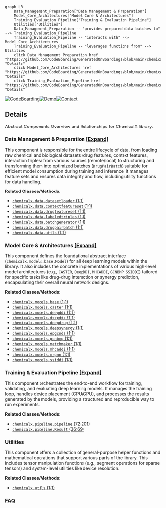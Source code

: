```mermaid
graph LR
    Data_Management_Preparation["Data Management & Preparation"]
    Model_Core_Architectures["Model Core & Architectures"]
    Training_Evaluation_Pipeline["Training & Evaluation Pipeline"]
    Utilities["Utilities"]
    Data_Management_Preparation -- "provides prepared data batches to" --> Training_Evaluation_Pipeline
    Training_Evaluation_Pipeline -- "interacts with" --> Model_Core_Architectures
    Training_Evaluation_Pipeline -- "leverages functions from" --> Utilities
    click Data_Management_Preparation href "https://github.com/CodeBoarding/GeneratedOnBoardings/blob/main/chemicalx/Data_Management_Preparation.md" "Details"
    click Model_Core_Architectures href "https://github.com/CodeBoarding/GeneratedOnBoardings/blob/main/chemicalx/Model_Core_Architectures.md" "Details"
    click Training_Evaluation_Pipeline href "https://github.com/CodeBoarding/GeneratedOnBoardings/blob/main/chemicalx/Training_Evaluation_Pipeline.md" "Details"
```

[![CodeBoarding](https://img.shields.io/badge/Generated%20by-CodeBoarding-9cf?style=flat-square)](https://github.com/CodeBoarding/CodeBoarding)[![Demo](https://img.shields.io/badge/Try%20our-Demo-blue?style=flat-square)](https://www.codeboarding.org/demo)[![Contact](https://img.shields.io/badge/Contact%20us%20-%20contact@codeboarding.org-lightgrey?style=flat-square)](mailto:contact@codeboarding.org)

## Details

Abstract Components Overview and Relationships for ChemicalX library.

### Data Management & Preparation [[Expand]](./Data_Management_Preparation.md)
This component is responsible for the entire lifecycle of data, from loading raw chemical and biological datasets (drug features, context features, interaction triples) from various sources (remote/local) to structuring and transforming them into optimized batches (`DrugPairBatch`) suitable for efficient model consumption during training and inference. It manages feature sets and ensures data integrity and flow, including utility functions for data handling.


**Related Classes/Methods**:

- <a href="https://github.com/AstraZeneca/chemicalx/blob/main/chemicalx/data/datasetloader.py#L1-L1" target="_blank" rel="noopener noreferrer">`chemicalx.data.datasetloader` (1:1)</a>
- <a href="https://github.com/AstraZeneca/chemicalx/blob/main/chemicalx/data/contextfeatureset.py#L1-L1" target="_blank" rel="noopener noreferrer">`chemicalx.data.contextfeatureset` (1:1)</a>
- <a href="https://github.com/AstraZeneca/chemicalx/blob/main/chemicalx/data/drugfeatureset.py#L1-L1" target="_blank" rel="noopener noreferrer">`chemicalx.data.drugfeatureset` (1:1)</a>
- <a href="https://github.com/AstraZeneca/chemicalx/blob/main/chemicalx/data/labeledtriples.py#L1-L1" target="_blank" rel="noopener noreferrer">`chemicalx.data.labeledtriples` (1:1)</a>
- <a href="https://github.com/AstraZeneca/chemicalx/blob/main/chemicalx/data/batchgenerator.py#L1-L1" target="_blank" rel="noopener noreferrer">`chemicalx.data.batchgenerator` (1:1)</a>
- <a href="https://github.com/AstraZeneca/chemicalx/blob/main/chemicalx/data/drugpairbatch.py#L1-L1" target="_blank" rel="noopener noreferrer">`chemicalx.data.drugpairbatch` (1:1)</a>
- <a href="https://github.com/AstraZeneca/chemicalx/blob/main/chemicalx/data/utils.py#L1-L1" target="_blank" rel="noopener noreferrer">`chemicalx.data.utils` (1:1)</a>


### Model Core & Architectures [[Expand]](./Model_Core_Architectures.md)
This component defines the foundational abstract interface (`chemicalx.models.base.Model`) for all deep learning models within the library. It also includes the concrete implementations of various high-level model architectures (e.g., `CASTER`, `DeepDDI`, `MHCADDI`, `GCNBMP`, `SSIDDI`) tailored for specific tasks like drug-drug interaction or synergy prediction, encapsulating their overall neural network designs.


**Related Classes/Methods**:

- <a href="https://github.com/AstraZeneca/chemicalx/blob/main/chemicalx/models/base.py#L1-L1" target="_blank" rel="noopener noreferrer">`chemicalx.models.base` (1:1)</a>
- <a href="https://github.com/AstraZeneca/chemicalx/blob/main/chemicalx/models/caster.py#L1-L1" target="_blank" rel="noopener noreferrer">`chemicalx.models.caster` (1:1)</a>
- <a href="https://github.com/AstraZeneca/chemicalx/blob/main/chemicalx/models/deepddi.py#L1-L1" target="_blank" rel="noopener noreferrer">`chemicalx.models.deepddi` (1:1)</a>
- <a href="https://github.com/AstraZeneca/chemicalx/blob/main/chemicalx/models/deepdds.py#L1-L1" target="_blank" rel="noopener noreferrer">`chemicalx.models.deepdds` (1:1)</a>
- <a href="https://github.com/AstraZeneca/chemicalx/blob/main/chemicalx/models/deepdrug.py#L1-L1" target="_blank" rel="noopener noreferrer">`chemicalx.models.deepdrug` (1:1)</a>
- <a href="https://github.com/AstraZeneca/chemicalx/blob/main/chemicalx/models/deepsynergy.py#L1-L1" target="_blank" rel="noopener noreferrer">`chemicalx.models.deepsynergy` (1:1)</a>
- <a href="https://github.com/AstraZeneca/chemicalx/blob/main/chemicalx/models/epgcnds.py#L1-L1" target="_blank" rel="noopener noreferrer">`chemicalx.models.epgcnds` (1:1)</a>
- <a href="https://github.com/AstraZeneca/chemicalx/blob/main/chemicalx/models/gcnbmp.py#L1-L1" target="_blank" rel="noopener noreferrer">`chemicalx.models.gcnbmp` (1:1)</a>
- <a href="https://github.com/AstraZeneca/chemicalx/blob/main/chemicalx/models/matchmaker.py#L1-L1" target="_blank" rel="noopener noreferrer">`chemicalx.models.matchmaker` (1:1)</a>
- <a href="https://github.com/AstraZeneca/chemicalx/blob/main/chemicalx/models/mhcaddi.py#L1-L1" target="_blank" rel="noopener noreferrer">`chemicalx.models.mhcaddi` (1:1)</a>
- <a href="https://github.com/AstraZeneca/chemicalx/blob/main/chemicalx/models/mrgnn.py#L1-L1" target="_blank" rel="noopener noreferrer">`chemicalx.models.mrgnn` (1:1)</a>
- <a href="https://github.com/AstraZeneca/chemicalx/blob/main/chemicalx/models/ssiddi.py#L1-L1" target="_blank" rel="noopener noreferrer">`chemicalx.models.ssiddi` (1:1)</a>


### Training & Evaluation Pipeline [[Expand]](./Training_Evaluation_Pipeline.md)
This component orchestrates the end-to-end workflow for training, validating, and evaluating deep learning models. It manages the training loop, handles device placement (CPU/GPU), and processes the results generated by the models, providing a structured and reproducible way to run experiments.


**Related Classes/Methods**:

- <a href="https://github.com/AstraZeneca/chemicalx/blob/main/chemicalx/pipeline.py#L72-L201" target="_blank" rel="noopener noreferrer">`chemicalx.pipeline.pipeline` (72:201)</a>
- <a href="https://github.com/AstraZeneca/chemicalx/blob/main/chemicalx/pipeline.py#L36-L69" target="_blank" rel="noopener noreferrer">`chemicalx.pipeline.Result` (36:69)</a>


### Utilities
This component offers a collection of general-purpose helper functions and mathematical operations that support various parts of the library. This includes tensor manipulation functions (e.g., segment operations for sparse tensors) and system-level utilities like device resolution.


**Related Classes/Methods**:

- <a href="https://github.com/AstraZeneca/chemicalx/blob/main/chemicalx/utils.py#L1-L1" target="_blank" rel="noopener noreferrer">`chemicalx.utils` (1:1)</a>




### [FAQ](https://github.com/CodeBoarding/GeneratedOnBoardings/tree/main?tab=readme-ov-file#faq)
